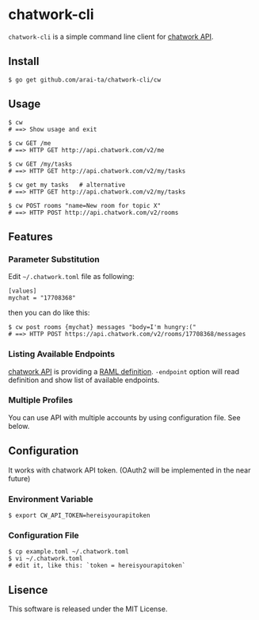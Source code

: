 chatwork-cli
============

`chatwork-cli` is a simple command line client for [chatwork API][1].

## Install

    $ go get github.com/arai-ta/chatwork-cli/cw

## Usage

    $ cw
    # ==> Show usage and exit

    $ cw GET /me
    # ==> HTTP GET http://api.chatwork.com/v2/me

    $ cw GET /my/tasks
    # ==> HTTP GET http://api.chatwork.com/v2/my/tasks

    $ cw get my tasks   # alternative
    # ==> HTTP GET http://api.chatwork.com/v2/my/tasks

    $ cw POST rooms "name=New room for topic X"
    # ==> HTTP POST http://api.chatwork.com/v2/rooms

## Features

### Parameter Substitution

Edit `~/.chatwork.toml` file as following:

    [values]
    mychat = "17708368"

then you can do like this:

    $ cw post rooms {mychat} messages "body=I'm hungry:("
    # ==> HTTP POST https://api.chatwork.com/v2/rooms/17708368/messages

### Listing Available Endpoints

[chatwork API][1] is providing a [RAML definition][2].
`-endpoint` option will read definition and show list of available endpoints.

### Multiple Profiles

You can use API with multiple accounts by using configuration file.
See below.

## Configuration

It works with chatwork API token.
(OAuth2 will be implemented in the near future)

### Environment Variable

    $ export CW_API_TOKEN=hereisyourapitoken

### Configuration File

    $ cp example.toml ~/.chatwork.toml
    $ vi ~/.chatwork.toml
    # edit it, like this: `token = hereisyourapitoken`

## Lisence

This software is released under the MIT License.

[1]: http://developer.chatwork.com
[2]: https://github.com/chatwork/api
